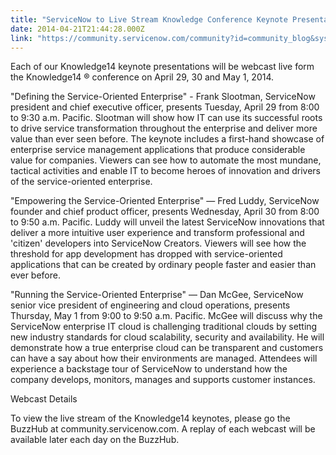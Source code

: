 ```yaml
---
title: "ServiceNow to Live Stream Knowledge Conference Keynote Presentations"
date: 2014-04-21T21:44:28.000Z
link: "https://community.servicenow.com/community?id=community_blog&sys_id=7c7dae29dbd0dbc01dcaf3231f9619ee"
---
```

<p class="p1">Each of our Knowledge14 keynote presentations will be webcast live form the Knowledge14 ® conference on April 29, 30 and May 1, 2014. </p><p class="p2"></p><p class="p1">"Defining the Service-Oriented Enterprise" - Frank Slootman, ServiceNow president and chief executive officer, presents Tuesday, April 29 from 8:00 to 9:30 a.m. Pacific. Slootman will show how IT can use its successful roots to drive service transformation throughout the enterprise and deliver more value than ever seen before. The keynote includes a first-hand showcase of enterprise service management applications that produce considerable value for companies. Viewers can see how to automate the most mundane, tactical activities and enable IT to become heroes of innovation and drivers of the service-oriented enterprise.</p><p class="p2"></p><p class="p1">"Empowering the Service-Oriented Enterprise" — Fred Luddy, ServiceNow founder and chief product officer, presents Wednesday, April 30 from 8:00 to 9:50 a.m. Pacific. Luddy will unveil the latest ServiceNow innovations that deliver a more intuitive user experience and transform professional and 'citizen' developers into ServiceNow Creators. Viewers will see how the threshold for app development has dropped with service-oriented applications that can be created by ordinary people faster and easier than ever before.</p><p class="p2"></p><p class="p1">"Running the Service-Oriented Enterprise" — Dan McGee, ServiceNow senior vice president of engineering and cloud operations, presents Thursday, May 1 from 9:00 to 9:50 a.m. Pacific. McGee will discuss why the ServiceNow enterprise IT cloud is challenging traditional clouds by setting new industry standards for cloud scalability, security and availability. He will demonstrate how a true enterprise cloud can be transparent and customers can have a say about how their environments are managed. Attendees will experience a backstage tour of ServiceNow to understand how the company develops, monitors, manages and supports customer instances.</p><p class="p2"></p><p class="p1">Webcast Details</p><p class="p1">To view the live stream of the Knowledge14 keynotes, please go the BuzzHub at community.servicenow.com. A replay of each webcast will be available later each day on the BuzzHub.</p>